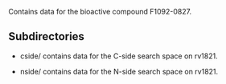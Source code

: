 Contains data for the bioactive compound F1092-0827.

## Subdirectories

- cside/ contains data for the C-side search space on rv1821.

- nside/ contains data for the N-side search space on rv1821.

